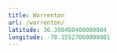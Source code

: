```yaml
---
title: Warrenton
url: /warrenton/
latitude: 36.398480400000004
longitude: -78.15527060000001
---
```

